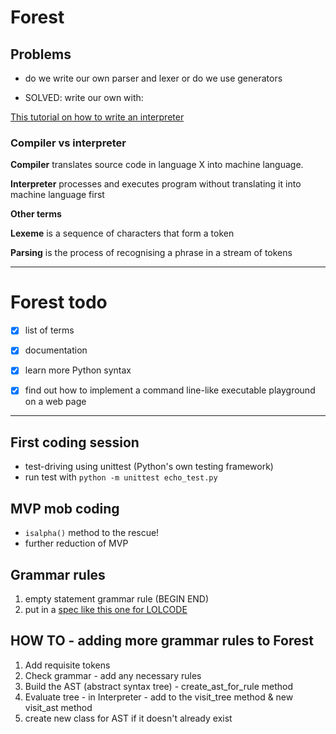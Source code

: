 # Forest

## Problems

- do we write our own parser and lexer or do we use generators

- SOLVED: write our own with:

[This tutorial on how to write an interpreter](https://ruslanspivak.com/lsbasi-part1/)  

### Compiler vs interpreter

**Compiler** translates source code in language X into machine language.

**Interpreter** processes and executes program without translating it into machine language first

**Other terms**

**Lexeme** is a sequence of characters that form a token  

**Parsing** is the process of recognising a phrase in a stream of tokens

---

# Forest todo

- [x] list of terms
- [x] documentation
- [x] learn more Python syntax
- [x] find out how to implement a command line-like executable playground on a web page


---

## First coding session

* test-driving using unittest (Python's own testing framework)
* run test with `python -m unittest echo_test.py` 

## MVP mob coding

* `isalpha()` method to the rescue!
* further reduction of MVP


## Grammar rules

1. empty statement grammar rule (BEGIN END)
2. put in a [spec like this one for LOLCODE](https://github.com/justinmeza/lolcode-spec/blob/master/v1.2/lolcode-spec-v1.2.md)

## HOW TO - adding more grammar rules to Forest

1. Add requisite tokens
2. Check grammar - add any necessary rules
3. Build the AST (abstract syntax tree) - create_ast_for_rule method
4. Evaluate tree - in Interpreter - add to the visit_tree method & new visit_ast method 
5. create new class for AST if it doesn't already exist
